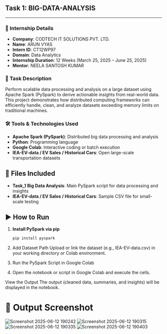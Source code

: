 ## Task 1: BIG-DATA-ANALYSIS

---

### 🏢 Internship Details

- **Company**: CODTECH IT SOLUTIONS PVT. LTD.  
- **Name**: ARUN VYAS  
- **Intern ID**: CT12WP97  
- **Domain**: Data Analytics  
- **Internship Duration**: 12 Weeks (March 25, 2025 – June 25, 2025)  
- **Mentor**: NEELA SANTOSH KUMAR  

### 📝 Task Description

Perform scalable data processing and analysis on a large dataset using Apache Spark (PySpark) to derive actionable insights from real-world data.  
This project demonstrates how distributed computing frameworks can efficiently handle, clean, and analyze datasets exceeding memory limits on traditional machines.

### 🛠️ Tools & Technologies Used

- **Apache Spark (PySpark)**: Distributed big data processing and analysis  
- **Python**: Programming language  
- **Google Colab**: Interactive coding or batch execution  
- **IEA-EV-data / EV Sales / Historical Cars**: Open large-scale transportation datasets

## 📂 Files Included

- **Task_1 Big Data Analysis**: Main PySpark script for data processing and insights  
- **IEA-EV-data / EV Sales / Historical Cars**: Sample CSV file for small-scale testing  

## ▶️ How to Run

1. **Install PySpark via pip**  
   ```bash
   pip install pyspark
2. Add Dataset Path
Upload or link the dataset (e.g., IEA-EV-data.csv) in your working directory or Colab environment.

3. Run the PySpark Script in Google Colab
4. Open the notebook or script in Google Colab and execute the cells.

View the Output
The output (cleaned data, summaries, and insights) will be displayed in the notebook.


# 📸 Output Screenshot
![Screenshot 2025-06-12 190242](https://github.com/user-attachments/assets/71f396e5-d1e1-4d9e-9ed0-106326ec88b0)
![Screenshot 2025-06-12 190315](https://github.com/user-attachments/assets/8e252424-f0c1-4394-8e8d-96bbaf1395db)
![Screenshot 2025-06-12 190335](https://github.com/user-attachments/assets/9037b878-1066-428e-b555-787507374da1)
![Screenshot 2025-06-12 190403](https://github.com/user-attachments/assets/5676dd38-5824-4ba9-b941-42bb2d014949)




